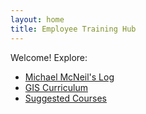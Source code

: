 ```yaml
---
layout: home
title: Employee Training Hub
---
```


Welcome! Explore:

- [Michael McNeil's Log](logs/michael-mcneil.md)
- [GIS Curriculum](curriculum/gis.md)
- [Suggested Courses](suggested-resources/courses.md)
